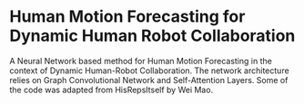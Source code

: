 # Human Motion Forecasting for Dynamic Human Robot Collaboration
A Neural Network based method for Human Motion Forecasting in the context of Dynamic Human-Robot Collaboration. The network architecture relies on Graph Convolutional Network and Self-Attention Layers. Some of the code was adapted from HisRepsItself by Wei Mao.
